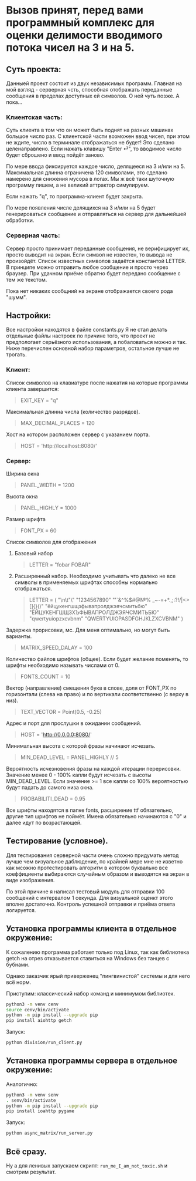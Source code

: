 # Вызов принят, перед вами программный комплекс для оценки делимости вводимого потока чисел на 3 и на 5.

## Суть проекта:

Данныей проект состоит из двух независимых программ. Главная на мой взгляд - серверная чсть, способная отображать
переданные сообщения в пределах доступных ей символов. О ней чуть позже. А пока...

### Клиентская часть:

Суть клиента в том что он может быть поднят на разных машинах большое число раз. С клиентской части возможен ввод чисел,
при этом не ждите, число в терминале отображаться не будет! Это сделано целенаправлено. Если нажать клавишу "Enter ⏎",
то вводимое число будет сброшено и ввод пойдёт заново.

По мере ввода фиксируется каждое число, делящееся на 3 и/или на 5. Максимальная длинна ограничена 120 символами, это
сделано намерено для снижения мусора в логах. Мы ж всё таки шуточную программу пишем, а не великий аттрактор симулируем.

Если нажать "q", то программа-клиент будет закрыта.

По мере появления числе делящихся на 3 и/или на 5 будет генерироваться сообщение и отправляться на сервер для дальнейшей
обработки.

### Серверная часть:

Сервер просто принимает переданные сообщения, не верифицирует их, просто выводит на экран. Если символ не известен, то
вывода не произойдёт. Список известных символов задаётся константой LETTER. В принципе можно отправить любое сообщение и
просто через браузер. При удачном приёме обратно будет передано сообщение с тем же текстом.

Пока нет никаких сообщний на экране отображается своего рода "шумм".

## Настройки:

Все настройки находятся в файле constants.py Я не стал делать отдельные файлы настроек по причине того, что проект не
предпологает серьёзного использования, а побаловаться можно и так. Ниже перечислен основной набор параметров, остальное
лучше не трогать.

### Клиент:

Список символов на клавиатуре после нажатия на которые программы клиента завершится:
> EXIT_KEY = "q"

Максимальная длинна числа (количество разрядов).
> MAX_DECIMAL_PLACES = 120

Хост на котором расположен сервер с указанием порта.
> HOST = 'http://localhost:8080/'

### Сервер:

Ширина окна
> PANEL_WIDTH = 1200

Высота окна
> PANEL_HIGHLY = 1000

Размер шрифта
> FONT_PX = 60

Список символов для отображения
1) Базовый набор
    > LETTER = "fobar FOBAR"

2) Расширенный набор. Необходимо учитывать что далеко не все символы в применяемых шрифтах способны нормально
отображаться.
    > LETTER = (
    "\n\t\"\\"
    "1234567890"
    "'`&^%$#@№% _~-=+*.,;:?!/|<>[]{}()"
    "ёйцукенгшщзфывапролджэячсмитьбю"
    "ЁЙЦУКЕНГШЩЗХЪФЫВАПРОЛДЖЭЯЧСМИТЬБЮ"
    "qwertyuiopzxcvbnm"
    "QWERTYUIOPASDFGHJKLZXCVBNM"
)

Задержка прорисовки, мс. Для меня оптимально, но могут быть варианты.
> MATRIX_SPEED_DALAY = 100

Количество файлов шрифтов (общее). Если будет желание поменять, то шрифты необходимо называть числами от 0.
> FONTS_COUNT = 10

Вектор (направление) смещения букв в слове, доля от FONT_PX по горизонтали (слева на право) и по вертикали
соответственно (с верху в низ).
> TEXT_VECTOR = Point(0.5, -0.25)

Адрес и порт для прослушки в ожидании сообщений. 
> HOST = 'http://0.0.0.0:8080/'

Минимальная высота с которой фразы начинают исчезать.
> MIN_DEAD_LEVEL = PANEL_HIGHLY // 5

Вероятность исчезновения фразы на каждой итерации перерисовки. Значение менее 0 - 100% капли будут исчезать с высоты
MIN_DEAD_LEVEL. Если значение >= 1 все капли со 100% вероятностью будут падать до самого низа окна.  
> PROBABILITI_DEAD = 0.95

Все шрифты находятся в папке fonts, расширение ttf обязательно, другие тип шрифтов не поймёт. Имена обязательно
начинаются с "0" и далее идут по возрастающей.

## Тестирование (условное).

Для тестирования серверной части очень сложно придумать метод лучше чем визуальное даблюдение, по крайней мере мне не
изветно как мсожно протестировать алгоритм в котором буквально все коеффициенты выбираются случайным образом и выводятся
на экран в виде изображения.

По этой причине я написал тестовый модуль для отправки 100 сообщений с интервалом 1 секунда. Для визуальной оценкт этого
вполне достаточно. Контроль успешной отправки и приёма ответа логируется. 

## Установка программы клиента в отдельное окружение:

К сожалению программа работает только под Linux, так как библиотека getch на отрез отказывается ставиться на Windows без
танцев с бубнами.

Однако заказчик ярый приверженец "пингвинистой" системы и для него всё норм.

Приступим: классический набор команд и минимумом библиотек.

```bash
python3 -m venv cenv
source cenv/bin/activate
python -m pip install --upgrade pip
pip install aiohttp getch
```

Запуск:
```bash
python division/run_client.py
```

## Установка программы сервера в отдельное окружение:

Аналогично:
```bash
python3 -m venv senv 
. senv/bin/activate
python -m pip install --upgrade pip
pip install ioahttp pygame
```

Запуск:

```bash
python async_matrix/run_server.py
```

## Всё сразу.

Ну а для ленивых запускаем скрипт: ```run_me_I_am_not_toxic.sh``` и смотрим результат.
